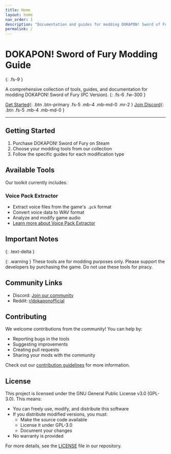 ```yaml
---
title: Home
layout: home
nav_order: 1
description: "Documentation and guides for modding DOKAPON! Sword of Fury (PC Version)"
permalink: /
---
```


# DOKAPON! Sword of Fury Modding Guide
{: .fs-9 }

A comprehensive collection of tools, guides, and documentation for modding DOKAPON! Sword of Fury (PC Version).
{: .fs-6 .fw-300 }

[Get Started](#getting-started){: .btn .btn-primary .fs-5 .mb-4 .mb-md-0 .mr-2 }
[Join Discord](https://discord.gg/HCrYwScDg5){: .btn .fs-5 .mb-4 .mb-md-0 }

---

## Getting Started

1. Purchase DOKAPON! Sword of Fury on Steam
2. Choose your modding tools from our collection
3. Follow the specific guides for each modification type

## Available Tools

Our toolkit currently includes:

### Voice Pack Extractor
- Extract voice files from the game's `.pck` format
- Convert voice data to WAV format
- Analyze and modify game audio
- [Learn more about Voice Pack Extractor](tools/voice-extractor)

## Important Notes
{: .text-delta }

{: .warning }
These tools are for modding purposes only. Please support the developers by purchasing the game. Do not use these tools for piracy.

## Community Links

- Discord: [Join our community](https://discord.gg/HCrYwScDg5)
- Reddit: [r/dokaponofficial](https://reddit.com/r/dokaponofficial/)

## Contributing

We welcome contributions from the community! You can help by:
- Reporting bugs in the tools
- Suggesting improvements
- Creating pull requests
- Sharing your mods with the community

Check out our [contribution guidelines](contributing) for more information.

## License

This project is licensed under the GNU General Public License v3.0 (GPL-3.0). This means:

- You can freely use, modify, and distribute this software
- If you distribute modified versions, you must:
  - Make the source code available
  - License it under GPL-3.0
  - Document your changes
- No warranty is provided

For more details, see the [LICENSE](https://github.com/DiNaSoR/dokaponsof/blob/main/LICENSE) file in our repository. 
